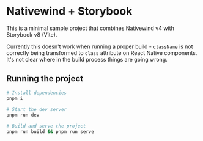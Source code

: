 # Nativewind + Storybook

This is a minimal sample project that combines Nativewind v4 with Storybook v8 (Vite).

Currently this doesn't work when running a proper build - `className` is not correctly being transformed to `class` attribute on React Native components. It's not clear where in the build process things are going wrong.

## Running the project
```bash
# Install dependencies
pnpm i

# Start the dev server
pnpm run dev

# Build and serve the project
pnpm run build && pnpm run serve
```